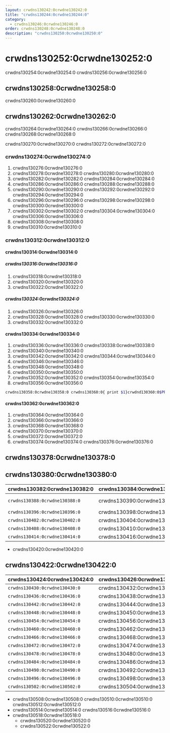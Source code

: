 ```yaml
---
layout: crwdns130242:0crwdne130242:0
title: "crwdns130244:0crwdne130244:0"
category:
  - crwdns130246:0crwdne130246:0
order: crwdns130248:0crwdne130248:0
description: "crwdns130250:0crwdne130250:0"
---
```

# crwdns130252:0crwdne130252:0

crwdns130254:0crwdne130254:0 crwdns130256:0crwdne130256:0

## crwdns130258:0crwdne130258:0

crwdns130260:0crwdne130260:0

## crwdns130262:0crwdne130262:0

crwdns130264:0crwdne130264:0 crwdns130266:0crwdne130266:0 crwdns130268:0crwdne130268:0

crwdns130270:0crwdne130270:0 crwdns130272:0crwdne130272:0

### crwdns130274:0crwdne130274:0

1. crwdns130276:0crwdne130276:0
2. crwdns130278:0crwdne130278:0 crwdns130280:0crwdne130280:0
3. crwdns130282:0crwdne130282:0 crwdns130284:0crwdne130284:0
4. crwdns130286:0crwdne130286:0 crwdns130288:0crwdne130288:0
5. crwdns130290:0crwdne130290:0 crwdns130292:0crwdne130292:0 crwdns130294:0crwdne130294:0 
6. crwdns130296:0crwdne130296:0 crwdns130298:0crwdne130298:0 crwdns130300:0crwdne130300:0  
  1. crwdns130302:0crwdne130302:0 crwdns130304:0crwdne130304:0 crwdns130306:0crwdne130306:0
  2. crwdns130308:0crwdne130308:0
7. crwdns130310:0crwdne130310:0

### crwdns130312:0crwdne130312:0

#### crwdns130314:0crwdne130314:0

##### crwdns130316:0crwdne130316:0

1. crwdns130318:0crwdne130318:0
2. crwdns130320:0crwdne130320:0
3. crwdns130322:0crwdne130322:0

##### crwdns130324:0crwdne130324:0

1. crwdns130326:0crwdne130326:0
2. crwdns130328:0crwdne130328:0 crwdns130330:0crwdne130330:0
3. crwdns130332:0crwdne130332:0

#### crwdns130334:0crwdne130334:0

1. crwdns130336:0crwdne130336:0 crwdns130338:0crwdne130338:0
2. crwdns130340:0crwdne130340:0
3. crwdns130342:0crwdne130342:0 crwdns130344:0crwdne130344:0
4. crwdns130346:0crwdne130346:0
5. crwdns130348:0crwdne130348:0
6. crwdns130350:0crwdne130350:0
7. crwdns130352:0crwdne130352:0 crwdns130354:0crwdne130354:0
8. crwdns130356:0crwdne130356:0

```bash
crwdns130358:0crwdne130358:0 crwdns130360:0{ print $1}crwdnd130360:0$PRIVATE_IPcrwdnd130360:0$PRIVATE_IPcrwdnd130360:0$PRIVATE_IPcrwdnd130360:0$SERVICES_PRIVATE_IPcrwdnd130360:0$SERVICES_PRIVATE_IPcrwdnd130360:0[2345]crwdnd130360:0$CONTAINER_IMAGEcrwdnd130360:0$CONTAINER_NAMEcrwdnd130360:0$CONTAINER_NAMEcrwdnd130360:0$CONTAINER_IMAGEcrwdnd130360:0$SERVICES_PRIVATE_IPcrwdnd130360:0$NOMAD_METRICS_PORTcrwdne130360:0

```

#### crwdns130362:0crwdne130362:0

1. crwdns130364:0crwdne130364:0
2. crwdns130366:0crwdne130366:0
3. crwdns130368:0crwdne130368:0
4. crwdns130370:0crwdne130370:0
5. crwdns130372:0crwdne130372:0
6. crwdns130374:0crwdne130374:0 crwdns130376:0crwdne130376:0

## crwdns130378:0crwdne130378:0

## crwdns130380:0crwdne130380:0

| crwdns130382:0crwdne130382:0   | crwdns130384:0crwdne130384:0 | crwdns130386:0crwdne130386:0                              |
| ------------------------------ | ---------------------------- | --------------------------------------------------------- |
| `crwdns130388:0crwdne130388:0` | crwdns130390:0crwdne130390:0 | crwdns130392:0crwdne130392:0 crwdns130394:0crwdne130394:0 |
| `crwdns130396:0crwdne130396:0` | crwdns130398:0crwdne130398:0 | crwdns130400:0crwdne130400:0                              |
| `crwdns130402:0crwdne130402:0` | crwdns130404:0crwdne130404:0 | crwdns130406:0crwdne130406:0                              |
| `crwdns130408:0crwdne130408:0` | crwdns130410:0crwdne130410:0 | crwdns130412:0crwdne130412:0                              |
| `crwdns130414:0crwdne130414:0` | crwdns130416:0crwdne130416:0 | crwdns130418:0crwdne130418:0                              |

- crwdns130420:0crwdne130420:0

## crwdns130422:0crwdne130422:0

| crwdns130424:0crwdne130424:0   | crwdns130426:0crwdne130426:0 | crwdns130428:0crwdne130428:0 |
| ------------------------------ | ---------------------------- | ---------------------------- |
| `crwdns130430:0crwdne130430:0` | crwdns130432:0crwdne130432:0 | crwdns130434:0crwdne130434:0 |
| `crwdns130436:0crwdne130436:0` | crwdns130438:0crwdne130438:0 | crwdns130440:0crwdne130440:0 |
| `crwdns130442:0crwdne130442:0` | crwdns130444:0crwdne130444:0 | crwdns130446:0crwdne130446:0 |
| `crwdns130448:0crwdne130448:0` | crwdns130450:0crwdne130450:0 | crwdns130452:0crwdne130452:0 |
| `crwdns130454:0crwdne130454:0` | crwdns130456:0crwdne130456:0 | crwdns130458:0crwdne130458:0 |
| `crwdns130460:0crwdne130460:0` | crwdns130462:0crwdne130462:0 | crwdns130464:0crwdne130464:0 |
| `crwdns130466:0crwdne130466:0` | crwdns130468:0crwdne130468:0 | crwdns130470:0crwdne130470:0 |
| `crwdns130472:0crwdne130472:0` | crwdns130474:0crwdne130474:0 | crwdns130476:0crwdne130476:0 |
| `crwdns130478:0crwdne130478:0` | crwdns130480:0crwdne130480:0 | crwdns130482:0crwdne130482:0 |
| `crwdns130484:0crwdne130484:0` | crwdns130486:0crwdne130486:0 | crwdns130488:0crwdne130488:0 |
| `crwdns130490:0crwdne130490:0` | crwdns130492:0crwdne130492:0 | crwdns130494:0crwdne130494:0 |
| `crwdns130496:0crwdne130496:0` | crwdns130498:0crwdne130498:0 | crwdns130500:0crwdne130500:0 |
| `crwdns130502:0crwdne130502:0` | crwdns130504:0crwdne130504:0 | crwdns130506:0crwdne130506:0 |

- crwdns130508:0crwdne130508:0 crwdns130510:0crwdne130510:0 crwdns130512:0crwdne130512:0
- crwdns130514:0crwdne130514:0 crwdns130516:0crwdne130516:0
- crwdns130518:0crwdne130518:0 
  - crwdns130520:0crwdne130520:0
  - crwdns130522:0crwdne130522:0